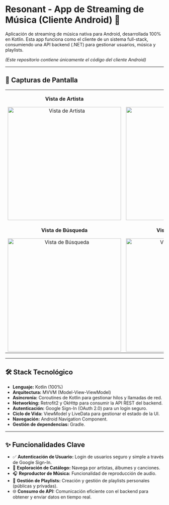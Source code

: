 # Resonant - App de Streaming de Música (Cliente Android) 🎵

Aplicación de streaming de música nativa para Android, desarrollada 100% en Kotlin. Esta app funciona como el cliente de un sistema full-stack, consumiendo una API backend (.NET) para gestionar usuarios, música y playlists.

*(Este repositorio contiene únicamente el código del cliente Android)*

---

## 📸 Capturas de Pantalla

<table align="center" cellpadding="10" cellspacing="10">
  <tr>
    <td align="center">
      <p><b>Vista de Artista</b></p>
      <img width="360" alt="Vista de Artista" src="https://github.com/user-attachments/assets/87c0a151-9174-46ef-8d63-278774840479">
    </td>
    <td align="center">
      <p><b>Vista de Álbum</b></p>
      <img width="360" alt="Vista de Álbum" src="https://github.com/user-attachments/assets/ed0047d8-64da-499a-a35a-354586345177">
    </td>
  </tr>
  <tr>
    <td align="center">
      <p><b>Vista de Búsqueda</b></p>
      <img width="360" alt="Vista de Búsqueda" src="https://github.com/user-attachments/assets/c6daab4e-5e93-419a-a060-230b0c97f9d2">
    </td>
    <td align="center">
      <p><b>Vista de Reproductor</b></p>
      <img width="360" alt="Vista de Reproductor" src="https://github.com/user-attachments/assets/d5d01987-860d-44b8-b9b2-9a55be797457">
    </td>
  </tr>
</table>

---

## 🛠️ Stack Tecnológico

* **Lenguaje:** Kotlin (100%)
* **Arquitectura:** MVVM (Model-View-ViewModel)
* **Asincronía:** Coroutines de Kotlin para gestionar hilos y llamadas de red.
* **Networking:** Retrofit2 y OkHttp para consumir la API REST del backend.
* **Autenticación:** Google Sign-In (OAuth 2.0) para un login seguro.
* **Ciclo de Vida:** ViewModel y LiveData para gestionar el estado de la UI.
* **Navegación:** Android Navigation Component.
* **Gestión de dependencias:** Gradle.

---

## ✨ Funcionalidades Clave

* ✅ **Autenticación de Usuario:** Login de usuarios seguro y simple a través de Google Sign-In.
* 🎵 **Exploración de Catálogo:** Navega por artistas, álbumes y canciones.
* 🎧 **Reproductor de Música:** Funcionalidad de reproducción de audio.
* 📝 **Gestión de Playlists:** Creación y gestión de playlists personales (públicas y privadas).
* 🌐 **Consumo de API:** Comunicación eficiente con el backend para obtener y enviar datos en tiempo real.
